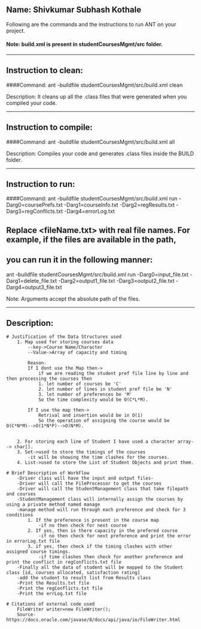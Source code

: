 
## Name: Shivkumar Subhash Kothale


Following are the commands and the instructions to run ANT on your project.
#### Note: build.xml is present in studentCoursesMgmt/src folder.

-----------------------------------------------------------------------
## Instruction to clean:

####Command: ant -buildfile studentCoursesMgmt/src/build.xml clean

Description: It cleans up all the .class files that were generated when you
compiled your code.

-----------------------------------------------------------------------
## Instruction to compile:

####Command: ant -buildfile studentCoursesMgmt/src/build.xml all

Description: Compiles your code and generates .class files inside the BUILD folder.

-----------------------------------------------------------------------
## Instruction to run:

####Command:  ant -buildfile studentCoursesMgmt/src/build.xml run -Darg0=coursePrefs.txt -Darg1=courseInfo.txt -Darg2=regResults.txt -Darg3=regConflicts.txt -Darg4=errorLog.txt

## Replace <fileName.txt> with real file names. For example, if the files are available in the path,
## you can run it in the following manner:

ant -buildfile studentCoursesMgmt/src/build.xml run -Darg0=input_file.txt -Darg1=delete_file.txt -Darg2=output1_file.txt -Darg3=output2_file.txt -Darg4=output3_file.txt

Note: Arguments accept the absolute path of the files.

-----------------------------------------------------------------------
## Description:
    # Justification of the Data Structures used 
        1. Map used for storing courses data 
            --key->Course Name/Character
            --Value->Array of capacity and timing

            Reason- 
            If I dont use the Map then->
                if we are reading the student pref file line by line and then processing the courses then 
                1. let number of courses be 'C'
                2. let number of lines in student pref file be 'N'
                3. let number of preferences be 'M'
                So the time complexity would be O(C*L*M).

            If I use the map then->
                Retrival and insertion would be in O(1)
                So the operation of assigning the course would be O(C*N*M)-->O(1*N*P)-->O(N*M).


        2. For storing each line of Student I have used a character array--> char[].
        3. Set->used to store the timings of the courses
            -it will be showing the time clashes for the courses.
        4. List->used to store the List of Student Objects and print them.
        
    # Brief Description of WorkFlow
        -Driver class will have the input and output files-
        -Driver will call the FileProcessor to get the courses
        -Driver will call the StudentManagement class that take filepath and courses
        -StudentManagement class will internally assign the courses by using a private method named manage
        -manage method will run through each preference and check for 3 conditions
            1. If the preference is present in the course map
                -if no then check for next course
            2. If yes, then is there capacity in the prefered course
                -if no then check for next preference and print the error in errorLog.txt file
            3. if yes, then check if the timing clashes with other assigned course timings.
                -if time clashes then check for another preference and print the conflict in regConflicts.txt file
        -Finally all the data of student will be mapped to the Student class [id, courses allocated, satisfaction rating]
        -add the student to result list from Results class
        -Print the Results.txt file
        -Print the regConflicts.txt file
        -Print the errLog.txt file

    # Citations of external code used 
        FileWriter writer=new FileWriter();
        Source-https://docs.oracle.com/javase/8/docs/api/java/io/FileWriter.html





